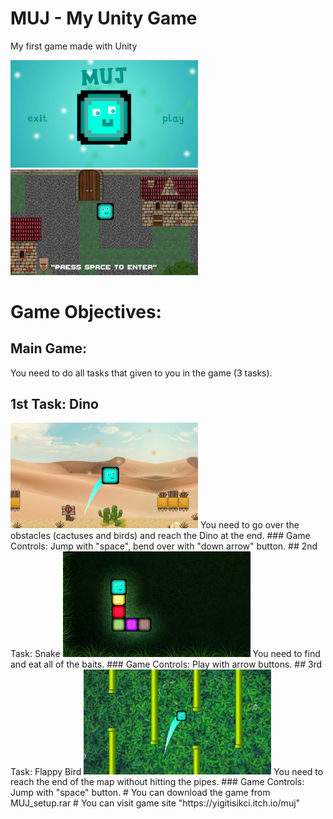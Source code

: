 # MUJ - My Unity Game
My first game made with Unity

<img src = "images/1.png" width = 300> <img src = "images/2.jpg" width = 300>

# Game Objectives:

## Main Game:
You need to do all tasks that given to you in the game (3 tasks).
## 1st Task: Dino
<img src = "images/4.png" width = 300>
You need to go over the obstacles (cactuses and birds) and reach the Dino at the end.
### Game Controls:
Jump with "space", bend over with "down arrow" button.
## 2nd Task: Snake
<img src = "images/3.png" width = 300>
You need to find and eat all of the baits.
### Game Controls:
Play with arrow buttons.
## 3rd Task: Flappy Bird
<img src = "images/5.jpg" width = 300>
You need to reach the end of the map without hitting the pipes.
### Game Controls:
Jump with "space" button.
# You can download the game from MUJ_setup.rar
# You can visit game site "https://yigitisikci.itch.io/muj"
